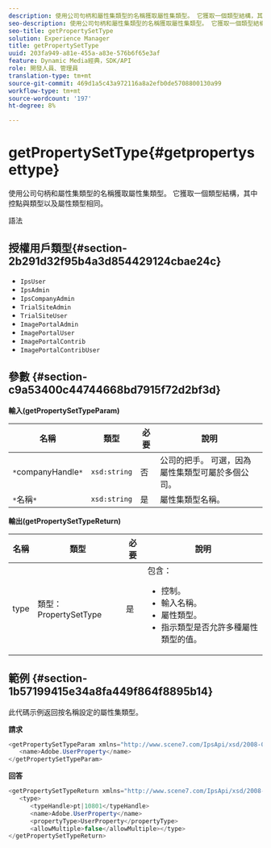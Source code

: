 ```yaml
---
description: 使用公司句柄和屬性集類型的名稱獲取屬性集類型。 它獲取一個類型結構，其中控點與類型以及屬性類型相同。
seo-description: 使用公司句柄和屬性集類型的名稱獲取屬性集類型。 它獲取一個類型結構，其中控點與類型以及屬性類型相同。
seo-title: getPropertySetType
solution: Experience Manager
title: getPropertySetType
uuid: 203fa949-a81e-455a-a83e-576b6f65e3af
feature: Dynamic Media經典，SDK/API
role: 開發人員、管理員
translation-type: tm+mt
source-git-commit: 469d1a5c43a972116a8a2efb0de5708800130a99
workflow-type: tm+mt
source-wordcount: '197'
ht-degree: 8%

---
```



# getPropertySetType{#getpropertysettype}

使用公司句柄和屬性集類型的名稱獲取屬性集類型。 它獲取一個類型結構，其中控點與類型以及屬性類型相同。

語法

## 授權用戶類型{#section-2b291d32f95b4a3d854429124cbae24c}

* `IpsUser`
* `IpsAdmin`
* `IpsCompanyAdmin`
* `TrialSiteAdmin`
* `TrialSiteUser`
* `ImagePortalAdmin`
* `ImagePortalUser`
* `ImagePortalContrib`
* `ImagePortalContribUser`

## 參數 {#section-c9a53400c44744668bd7915f72d2bf3d}

**輸入(getPropertySetTypeParam)**

| 名稱 | 類型 | 必要 | 說明 |
|---|---|---|---|
| `*`companyHandle`*` | `xsd:string` | 否 | 公司的把手。 可選，因為屬性集類型可屬於多個公司。 |
| `*`名稱`*` | `xsd:string` | 是 | 屬性集類型名稱。 |

**輸出(getPropertySetTypeReturn)**

<table id="table_F2724F6B706C4F658AED99290E29F3E6"> 
 <thead> 
  <tr> 
   <th colname="col1" class="entry"> 名稱 </th> 
   <th colname="col2" class="entry"> 類型 </th> 
   <th colname="col3" class="entry"> 必要 </th> 
   <th colname="col4" class="entry"> 說明 </th> 
  </tr> 
 </thead>
 <tbody> 
  <tr> 
   <td colname="col1"> <span class="codeph"> <span class="varname"> type</span> </span> </td> 
   <td colname="col2"> <span class="codeph"> 類型：PropertySetType</span> </td> 
   <td colname="col3"> 是 </td> 
   <td colname="col4">包含： 
    <ul id="ul_FC028882124D4CD6870A076CBFB80333"> 
     <li id="li_9F36539C51ED48EDBECCD6A07A4FDD4A">控制。 </li> 
     <li id="li_6004406A0D1341648A714FF3C61E4004">輸入名稱。 </li> 
     <li id="li_29F6CA9D8B134ED3B10B6BDBB41BF607">屬性類型。 </li> 
     <li id="li_A2354354541A4F1AB7234F65F2B61A40">指示類型是否允許多種屬性類型的值。 </li> 
    </ul> </td> 
  </tr> 
 </tbody> 
</table>

## 範例 {#section-1b57199415e34a8fa449f864f8895b14}

此代碼示例返回按名稱設定的屬性集類型。

**請求**

```java
<getPropertySetTypeParam xmlns="http://www.scene7.com/IpsApi/xsd/2008-01-15">
   <name>Adobe.UserProperty</name>
</getPropertySetTypeParam>
```

**回答**

```java
<getPropertySetTypeReturn xmlns="http://www.scene7.com/IpsApi/xsd/2008-01-15">
   <type>
      <typeHandle>pt|10801</typeHandle>
      <name>Adobe.UserProperty</name>
      <propertyType>UserProperty</propertyType>
      <allowMultiple>false</allowMultiple></type>
</getPropertySetTypeReturn>
```

